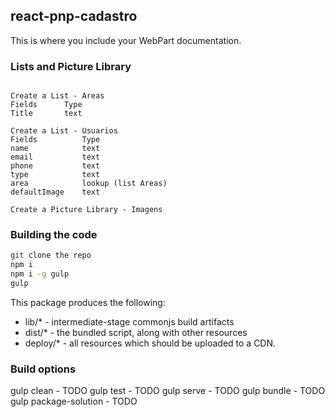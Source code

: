 ## react-pnp-cadastro

This is where you include your WebPart documentation.

### Lists and Picture Library

```

Create a List - Areas
Fields      Type       
Title       text

Create a List - Usuarios
Fields          Type       
name            text
email           text
phone           text
type            text
area            lookup (list Areas)
defaultImage    text

Create a Picture Library - Imagens

```

### Building the code

```bash
git clone the repo
npm i
npm i -g gulp
gulp
```

This package produces the following:

* lib/* - intermediate-stage commonjs build artifacts
* dist/* - the bundled script, along with other resources
* deploy/* - all resources which should be uploaded to a CDN.

### Build options

gulp clean - TODO
gulp test - TODO
gulp serve - TODO
gulp bundle - TODO
gulp package-solution - TODO
